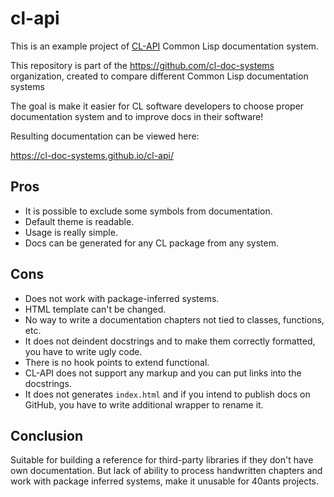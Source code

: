 # cl-api

This is an example project of [CL-API](https://common-lisp.net/project/cl-api/) Common Lisp documentation system.

This repository is part of the <https://github.com/cl-doc-systems> organization, created to compare different Common Lisp documentation systems

The goal is make it easier for CL software developers to choose proper documentation system and to improve docs in their software!

Resulting documentation can be viewed here:

<https://cl-doc-systems.github.io/cl-api/>

## Pros

- It is possible to exclude some symbols from documentation.
- Default theme is readable.
- Usage is really simple.
- Docs can be generated for any CL package from any system.

## Cons

- Does not work with package-inferred systems.
- HTML template can't be changed.
- No way to write a documentation chapters not tied to classes, functions, etc.
- It does not deindent docstrings and to make them correctly formatted,
  you have to write ugly code.
- There is no hook points to extend functional.
- CL-API does not support any markup and you can put links into the docstrings.
- It does not generates `index.html` and if you intend to publish docs on GitHub,
  you have to write additional wrapper to rename it.

## Conclusion

Suitable for building a reference for third-party libraries if they don't have
own documentation. But lack of ability to process handwritten chapters and work
with package inferred systems, make it unusable for 40ants projects.
